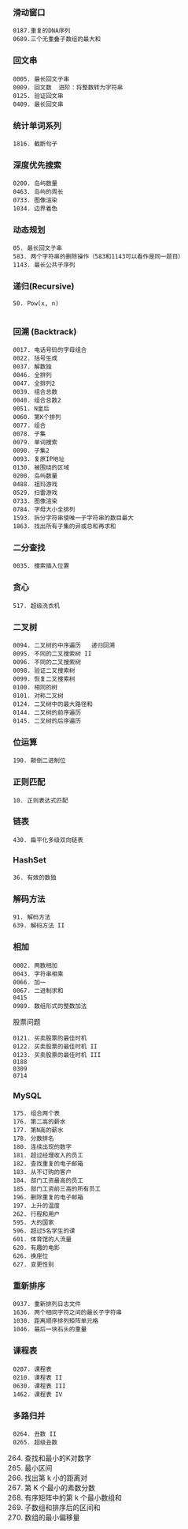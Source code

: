 ### 滑动窗口

```
0187.重复的DNA序列   
0689.三个无重叠子数组的最大和
```



### 回文串

```
0005. 最长回文子串
0009. 回文数  进阶：将整数转为字符串
0125. 验证回文串
0409. 最长回文串
```

### 统计单词系列

```
1816. 截断句子
```

### 深度优先搜索

```
0200. 岛屿数量
0463. 岛屿的周长
0733. 图像渲染
1034. 边界着色
```





### 动态规划

```
05. 最长回文子串
583. 两个字符串的删除操作（583和1143可以看作是同一题目）
1143. 最长公共子序列
```



### 递归(Recursive)

```
50. Pow(x, n)


```

### 回溯 (Backtrack)

```
0017. 电话号码的字母组合
0022. 括号生成
0037. 解数独
0046. 全排列
0047. 全排列2
0039. 组合总数
0040. 组合总数2
0051. N皇后
0060. 第K个排列
0077. 组合
0078. 子集
0079. 单词搜索
0090. 子集2
0093. 复原IP地址
0130. 被围绕的区域
0200. 岛屿数量
0488. 祖玛游戏
0529. 扫雷游戏
0733. 图像渲染
0784. 字母大小全排列
1593. 拆分字符串使唯一子字符串的数目最大
1863. 找出所有子集的异或总和再求和
```



### 二分查找

```
0035. 搜索插入位置
```



### 贪心

```
517. 超级洗衣机
```

### 二叉树

```
0094. 二叉树的中序遍历   递归回溯
0095. 不同的二叉搜索树 II
0096. 不同的二叉搜索树
0098. 验证二叉搜索树
0099. 恢复二叉搜索树
0100. 相同的树
0101. 对称二叉树
0124. 二叉树中的最大路径和
0144. 二叉树的前序遍历
0145. 二叉树的后序遍历
```

### 位运算

```
190. 颠倒二进制位
```



### 正则匹配

```
10. 正则表达式匹配
```

### 链表

```
430. 扁平化多级双向链表
```

### HashSet

```
36. 有效的数独
```

### 解码方法

```
91. 解码方法
639. 解码方法 II
```

### 相加

```
0002. 两数相加
0043. 字符串相乘
0066. 加一
0067. 二进制求和
0415
0989. 数组形式的整数加法
```

股票问题

```
0121. 买卖股票的最佳时机
0122. 买卖股票的最佳时机 II
0123. 买卖股票的最佳时机 III
0188
0309
0714

```

### MySQL

```
175. 组合两个表
176. 第二高的薪水
177. 第N高的薪水
178. 分数排名
180. 连续出现的数字
181. 超过经理收入的员工
182. 查找重复的电子邮箱
183. 从不订购的客户
184. 部门工资最高的员工
185. 部门工资前三高的所有员工
196. 删除重复的电子邮箱
197. 上升的温度
262. 行程和用户
595. 大的国家
596. 超过5名学生的课
601. 体育馆的人流量
620. 有趣的电影
626. 换座位
627. 变更性别
```

### 重新排序

```
0937. 重新排列日志文件
1636. 两个相同字符之间的最长子字符串
1030. 距离顺序排列矩阵单元格
1046. 最后一块石头的重量
```

### 课程表

```
0207. 课程表
0210. 课程表 II
0630. 课程表 III
1462. 课程表 IV
```

### 多路归并

```
0264. 丑数 II
0265. 超级丑数

```



264. 查找和最小的K对数字
265. 最小区间
266. 找出第 k 小的距离对
267. 第 K 个最小的素数分数
268. 有序矩阵中的第 k 个最小数组和
269. 子数组和排序后的区间和
270. 数组的最小偏移量